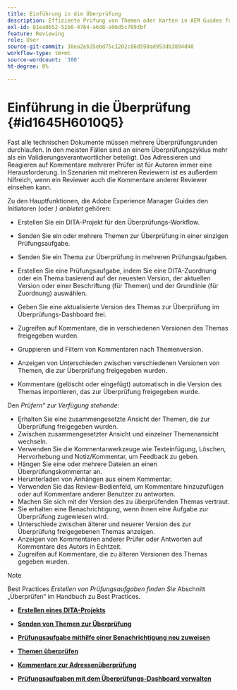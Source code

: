 ```yaml
---
title: Einführung in die Überprüfung
description: Effiziente Prüfung von Themen oder Karten in AEM Guides für eine reibungslose Inhaltsbewertung. Kenntnis der Funktionen für Autoren und Prüfer in AEM Guides.
exl-id: 81ea0b52-52b0-4764-a6d8-a96d5c7693bf
feature: Reviewing
role: User
source-git-commit: 38ea2eb35ebd75c1202c86d598ad953db3894d40
workflow-type: tm+mt
source-wordcount: '380'
ht-degree: 0%

---
```


# Einführung in die Überprüfung {#id1645H6010Q5}

Fast alle technischen Dokumente müssen mehrere Überprüfungsrunden durchlaufen. In den meisten Fällen sind an einem Überprüfungszyklus mehr als ein Validierungsverantwortlicher beteiligt. Das Adressieren und Reagieren auf Kommentare mehrerer Prüfer ist für Autoren immer eine Herausforderung. In Szenarien mit mehreren Reviewern ist es außerdem hilfreich, wenn ein Reviewer auch die Kommentare anderer Reviewer einsehen kann.

Zu den Hauptfunktionen, die Adobe Experience Manager Guides den Initiatoren (oder *) anbietet* gehören:

- Erstellen Sie ein DITA-Projekt für den Überprüfungs-Workflow.
- Senden Sie ein oder mehrere Themen zur Überprüfung in einer einzigen Prüfungsaufgabe.

- Senden Sie ein Thema zur Überprüfung in mehreren Prüfungsaufgaben.

- Erstellen Sie eine Prüfungsaufgabe, indem Sie eine DITA-Zuordnung oder ein Thema basierend auf der neuesten Version, der aktuellen Version oder einer Beschriftung \(für Themen\) und der Grundlinie \(für Zuordnung\) auswählen.

- Geben Sie eine aktualisierte Version des Themas zur Überprüfung im Überprüfungs-Dashboard frei.

- Zugreifen auf Kommentare, die in verschiedenen Versionen des Themas freigegeben wurden.

- Gruppieren und Filtern von Kommentaren nach Themenversion.

- Anzeigen von Unterschieden zwischen verschiedenen Versionen von Themen, die zur Überprüfung freigegeben wurden.

- Kommentare (gelöscht oder eingefügt\) automatisch in die Version des Themas importieren, das zur Überprüfung freigegeben wurde.


Den *Prüfern“ zur Verfügung stehende*:

- Erhalten Sie eine zusammengesetzte Ansicht der Themen, die zur Überprüfung freigegeben wurden.
- Zwischen zusammengesetzter Ansicht und einzelner Themenansicht wechseln.
- Verwenden Sie die Kommentarwerkzeuge wie Texteinfügung, Löschen, Hervorhebung und Notiz/Kommentar, um Feedback zu geben.
- Hängen Sie eine oder mehrere Dateien an einen Überprüfungskommentar an.
- Herunterladen von Anhängen aus einem Kommentar.
- Verwenden Sie das Review-Bedienfeld, um Kommentare hinzuzufügen oder auf Kommentare anderer Benutzer zu antworten.
- Machen Sie sich mit der Version des zu überprüfenden Themas vertraut.
- Sie erhalten eine Benachrichtigung, wenn ihnen eine Aufgabe zur Überprüfung zugewiesen wird.
- Unterschiede zwischen älterer und neuerer Version des zur Überprüfung freigegebenen Themas anzeigen.
- Anzeigen von Kommentaren anderer Prüfer oder Antworten auf Kommentare des Autors in Echtzeit.
- Zugreifen auf Kommentare, die zu älteren Versionen des Themas gegeben wurden.

>[!NOTE]
>
> Best Practices *Erstellen von Prüfungsaufgaben finden Sie* Abschnitt „Überprüfen“ im Handbuch zu Best Practices.

- **[Erstellen eines DITA-Projekts](authoring-create-dita-project.md)**

- **[Senden von Themen zur Überprüfung](review-send-topics-for-review.md)**

- **[Prüfungsaufgabe mithilfe einer Benachrichtigung neu zuweisen](reassign-review-using-notification.md)**

- **[Themen überprüfen](review-topics.md)**

- **[Kommentare zur Adressenüberprüfung](review-address-review-comments.md)**

- **[Prüfungsaufgaben mit dem Überprüfungs-Dashboard verwalten](review-manage-tasks-review-dashboard.md)**
